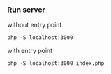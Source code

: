 
### Run server

without entry point

```
php -S localhost:3000
```

with entry point

```
php -S localhost:3000 index.php
```

